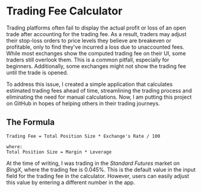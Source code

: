 # Trading Fee Calculator

Trading platforms often fail to display the actual profit or loss of an open trade after accounting for the trading fee. As a result, traders may adjust their stop-loss orders to price levels they believe are breakeven or profitable, only to find they've incurred a loss due to unaccounted fees. While most exchanges show the computed trading fee on their UI, some traders still overlook them. This is a common pitfall, especially for beginners. Additionally, some exchanges might not show the trading fee until the trade is opened. 

To address this issue, I created a simple application that calculates estimated trading fees ahead of time, streamlining the trading process and eliminating the need for manual calculations. Now, I am putting this project on GitHub in hopes of helping others in their trading journeys.

## The Formula

```
Trading Fee = Total Position Size * Exchange's Rate / 100

where:
Total Position Size = Margin * Leverage
```

At the time of writing, I was trading in the _Standard Futures_ market on _BingX_, where the trading fee is 0.045%. This is the default value in the input field for the trading fee in the calculator. However, users can easily adjust this value by entering a different number in the app.
